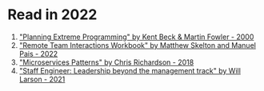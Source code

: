 # Read in 2022

1. ["Planning Extreme Programming" by Kent Beck & Martin Fowler - 2000]
2. ["Remote Team Interactions Workbook" by Matthew Skelton and Manuel Pais - 2022]
3. ["Microservices Patterns" by Chris Richardson - 2018]
4. ["Staff Engineer: Leadership beyond the management track" by Will Larson - 2021]


["Planning Extreme Programming" by Kent Beck & Martin Fowler - 2000]:https://www.oreilly.com/library/view/planning-extreme-programming/0201710919/
["Remote Team Interactions Workbook" by Matthew Skelton and Manuel Pais - 2022]:https://teamtopologies.com/workbook
["Microservices Patterns" by Chris Richardson - 2018]:https://www.manning.com/books/microservices-patterns
["Staff Engineer: Leadership beyond the management track" by Will Larson - 2021]:https://staffeng.com/book
